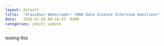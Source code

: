 ```yaml
---
layout: default
title:  "Glassdoor Webscraper: FANG Data Science Interview Questions"
date:   2020-07-28 00:16:43 -0400
categories: jekyll update
---
```


<style type="text/css" media="screen">
  .container {
    margin: 10px auto;
    max-width: 1400px;
  }
  h1 {
    margin: 30px 0;
    font-size: 4em;
    line-height: 1;
    letter-spacing: -1px;
  }
</style>

testing this
